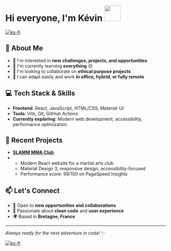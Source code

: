 # Hi everyone, I'm Kévin <img src="https://media.giphy.com/media/hvRJCLFzcasrR4ia7z/giphy.gif" width="50px">

[![ko-fi](https://ko-fi.com/img/githubbutton_sm.svg)](https://ko-fi.com/W7W61I0YBJ)

  ## 🚀 About Me

  - 👀 I'm interested in **new 
  challenges, projects, and 
  opportunities**
  - 🌱 I'm currently learning
  **everything** 😊
  - 💞️ I'm looking to collaborate on
   **ethical purpose projects**
  - 🏢 I can adapt easily and work
  **in office, hybrid, or fully 
  remote**

  ## 💻 Tech Stack & Skills

  - **Frontend**: React, JavaScript,
   HTML/CSS, Material-UI
  - **Tools**: Vite, Git, GitHub
  Actions
  - **Currently exploring**: Modern
  web development, accessibility,
  performance optimization

  ## 🌟 Recent Projects

  - **[SLAMM MMA Club](https://mma-saint-lunaire.fr)**
  - - Modern React
  website for a martial arts club
    - Material Design 3, responsive
  design, accessibility-focused
    - Performance score: 99/100 on
  PageSpeed Insights

  ## 📫 Let's Connect

  - 💼 Open to **new opportunities 
  and collaborations**
  - 🎯 Passionate about **clean 
  code** and **user experience**
  - 🌍 Based in **Bretagne, France**

  ---
  *Always ready for the next 
  adventure in code!* ✨

  [![ko-fi](https://ko-fi.com/img/githubbutton_sm.svg)](https://ko-fi.com/W7W61I0YBJ)
